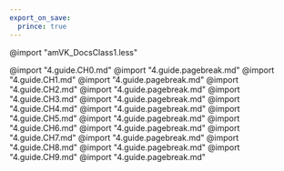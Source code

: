 ```yaml
---
export_on_save:
  prince: true
---
```

@import "amVK_DocsClass1.less"

@import "4.guide.CH0.md"
@import "4.guide.pagebreak.md"
@import "4.guide.CH1.md"
@import "4.guide.pagebreak.md"
@import "4.guide.CH2.md"
@import "4.guide.pagebreak.md"
@import "4.guide.CH3.md"
@import "4.guide.pagebreak.md"
@import "4.guide.CH4.md"
@import "4.guide.pagebreak.md"
@import "4.guide.CH5.md"
@import "4.guide.pagebreak.md"
@import "4.guide.CH6.md"
@import "4.guide.pagebreak.md"
@import "4.guide.CH7.md"
@import "4.guide.pagebreak.md"
@import "4.guide.CH8.md"
@import "4.guide.pagebreak.md"
@import "4.guide.CH9.md"
@import "4.guide.pagebreak.md"